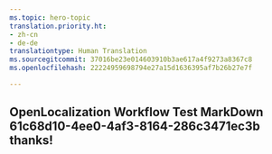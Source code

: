 ```yaml
---
ms.topic: hero-topic
translation.priority.ht:
- zh-cn
- de-de
translationtype: Human Translation
ms.sourcegitcommit: 37016be23e014603910b3ae617a4f9273a8367c8
ms.openlocfilehash: 22224959698794e27a15d1636395af7b26b27e7f

---
```

## OpenLocalization Workflow Test MarkDown 61c68d10-4ee0-4af3-8164-286c3471ec3b thanks!



<!--HONumber=Aug16_HO3-->


